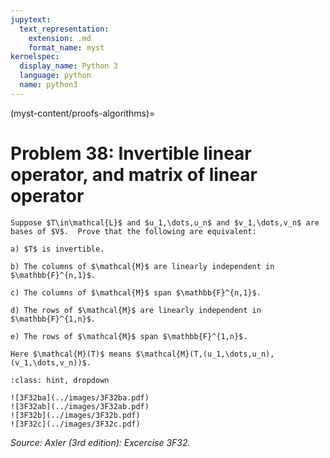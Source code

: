 ```yaml
---
jupytext:
  text_representation:
    extension: .md
    format_name: myst
kernelspec:
  display_name: Python 3
  language: python
  name: python3
---
```


(myst-content/proofs-algorithms)=
# Problem 38: Invertible linear operator, and matrix of linear operator



```{admonition} Problem 38
Suppose $T\in\mathcal{L}$ and $u_1,\dots,u_n$ and $v_1,\dots,v_n$ are bases of $V$.  Prove that the following are equivalent:

a) $T$ is invertible.

b) The columns of $\mathcal{M}$ are linearly independent in $\mathbb{F}^{n,1}$. 

c) The columns of $\mathcal{M}$ span $\mathbb{F}^{n,1}$.

d) The rows of $\mathcal{M}$ are linearly independent in $\mathbb{F}^{1,n}$.

e) The rows of $\mathcal{M}$ span $\mathbb{F}^{1,n}$.

Here $\mathcal{M}(T)$ means $\mathcal{M}(T,(u_1,\dots,u_n),(v_1,\dots,v_n))$.
```



```{admonition} Solution
:class: hint, dropdown

![3F32ba](../images/3F32ba.pdf)
![3F32ab](../images/3F32ab.pdf)
![3F32b](../images/3F32b.pdf)
![3F32c](../images/3F32c.pdf)
```


_Source: Axler (3rd edition):  Excercise 3F32._